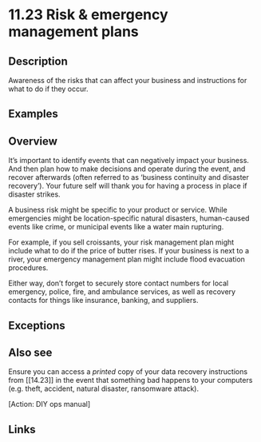 # 11.23 Risk & emergency management plans

## Description

Awareness of the risks that can affect your business and instructions for what to do if they occur.

## Examples

## Overview

It’s important to identify events that can negatively impact your business. And then plan how to make decisions and operate during the event, and recover afterwards (often referred to as ‘business continuity and disaster recovery’). Your future self will thank you for having a process in place if disaster strikes.

A business risk might be specific to your product or service. While emergencies might be location-specific natural disasters, human-caused events like crime, or municipal events like a water main rupturing.

For example, if you sell croissants, your risk management plan might include what to do if the price of butter rises. If your business is next to a river, your emergency management plan might include flood evacuation procedures.

Either way, don’t forget to securely store contact numbers for local emergency, police, fire, and ambulance services, as well as recovery contacts for things like insurance, banking, and suppliers.

## Exceptions

## Also see

Ensure you can access a _printed_ copy of your data recovery instructions from [[14.23]] in the event that something bad happens to your computers (e.g. theft, accident, natural disaster, ransomware attack).


[Action: DIY ops manual]

## Links
